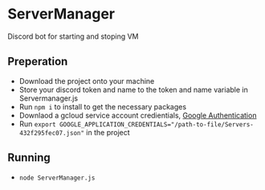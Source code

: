 # ServerManager
Discord bot for starting and stoping VM

## Preperation
- Download the project onto your machine
- Store your discord token and name to the token and name variable in Servermanager.js
- Run `npm i` to install to get the necessary packages
- Downlaod a gcloud service account credientials, [Google Authentication](https://cloud.google.com/docs/authentication/getting-started)
- Run `export GOOGLE_APPLICATION_CREDENTIALS="/path-to-file/Servers-432f295fec07.json"` in the project

## Running 
- `node ServerManager.js`
